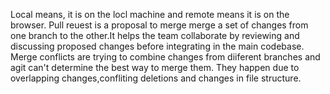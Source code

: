 Local means, it is on the locl machine and remote means it is on the browser.
Pull reuest is a proposal to merge merge a set of changes from one branch to the other.It helps the team collaborate by reviewing and discussing proposed changes before integrating in the main codebase.
Merge conflicts are trying to combine changes from diiferent branches and agit can't determine the best way to merge them. They happen due to overlapping changes,confliting deletions and changes in file structure.
